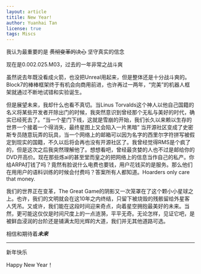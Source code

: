 ```yaml
---
layout: article
titile: New Year!
author: Yuanhai Tan
license: true
tags: Miscs
---
```

我认为最重要的是 ~~贯彻变革的决心~~ 坚守真实的信念

现在是0.002.025.M03，过去的一年非常之战斗爽

虽然说去年既没看成火箭，也没把Unreal用起来，但是整体还是十分战斗爽的。Block7的棒棒框架终于有机会向商用前进，也许再过一两年，“完美”的机器人框架就通过不断地试错和实验诞生。

但是展望未来，我却什么也看不真切。当Linus Torvalds这个神人以他自己国籍的名义将某些开发者开除出门的时候，我突然意识到曾经那个无私与美好的时代，确实已经死去了。“当一个星门下线，这就是雪崩的开始，我们长久以来赖以生存的世界一个接着一个得消失，最终星图上又会陷入一片黑暗” 当开源社区变成了史密斯专员随意玩弄的玩具，当一个网络上的邮箱可以因为名字的西里尔字符拼写被假定到现实的国籍，不久以后将会再也没有开源社区了。我曾经觉得RMS是个疯了的，但是这次之后我突然理解他了。想想看吧，曾经最贪婪的人也不过是邮给你的DVD开高价。现在那些炼ai的甚至堂而皇之的把网络上的信息当作自己的私产。你给ARPA打钱了吗？竟然有脸说什么电费也要钱，用户花钱买的是服务。那么他们在用用户的语料训练的时候会付费吗？答案所有人都知道。Hoarders only care that money. 

我们的世界正在变革，The Great Game的阴影又一次笼罩在了这个颗小小星球之上。也许，我们的文明就会在这10年之内终结，只留下被烧毁的残骸留给外星客人凭吊。又或许，我们能在这段时间迎来奇点，向着星空拥抱最美好的未来。当然，更可能这仅仅是时间尺度上的一点涟漪，平平无奇。无论怎样，见证它吧，是被鲜血浸润的台阶还是铺满太阳光辉的大道，我们并无其他道路可选。

相信和期待着***未来***

-----

新年快乐

Happy New Year！
